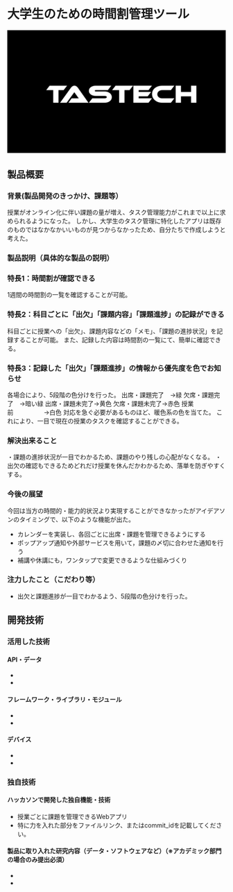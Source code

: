# 大学生のための時間割管理ツール

[![IMAGE ALT TEXT HERE](Title.png)](https://youtu.be/WLRjMQxGHu4)

## 製品概要

### 背景(製品開発のきっかけ、課題等）
授業がオンライン化に伴い課題の量が増え、タスク管理能力がこれまで以上に求められるようになった。
しかし、大学生のタスク管理に特化したアプリは既存のものではなかなかいいものが見つからなかったため、自分たちで作成しようと考えた。
### 製品説明（具体的な製品の説明）
### 特長1：時間割が確認できる
1週間の時間割の一覧を確認することが可能。
### 特長2：科目ごとに「出欠」「課題内容」「課題進捗」の記録ができる
科目ごとに授業への「出欠」、課題内容などの「メモ」、「課題の進捗状況」を記録することが可能。
また、記録した内容は時間割の一覧にて、簡単に確認できる。
### 特長3：記録した「出欠」「課題進捗」の情報から優先度を色でお知らせ
各場合により、5段階の色分けを行った。
出席・課題完了　->緑
欠席・課題完了　->暗い緑
出席・課題未完了->黄色
欠席・課題未完了->赤色
授業前　　　　　->白色
対応を急ぐ必要があるものほど、暖色系の色を当てた。
これにより、一目で現在の授業のタスクを確認することができる。
### 解決出来ること
・課題の進捗状況が一目でわかるため、課題のやり残しの心配がなくなる。
・出欠の確認もできるためどれだけ授業を休んだかわかるため、落単を防ぎやすくする。
### 今後の展望
今回は当方の時間的・能力的状況より実現することができなかったがアイデアソンのタイミングで、以下のような機能が出た。
* カレンダーを実装し、各回ごとに出席・課題を管理できるようにする
* ポップアップ通知や外部サービスを用いて，課題の〆切に合わせた通知を行う
* 補講や休講にも，ワンタップで変更できるような仕組みづくり
### 注力したこと（こだわり等）
* 出欠と課題進捗が一目でわかるよう、5段階の色分けを行った。

## 開発技術
### 活用した技術
#### API・データ
* 
* 

#### フレームワーク・ライブラリ・モジュール
* 
* 

#### デバイス
* 
* 

### 独自技術
#### ハッカソンで開発した独自機能・技術
* 授業ごとに課題を管理できるWebアプリ
* 特に力を入れた部分をファイルリンク、またはcommit_idを記載してください。

#### 製品に取り入れた研究内容（データ・ソフトウェアなど）（※アカデミック部門の場合のみ提出必須）
* 
* 
